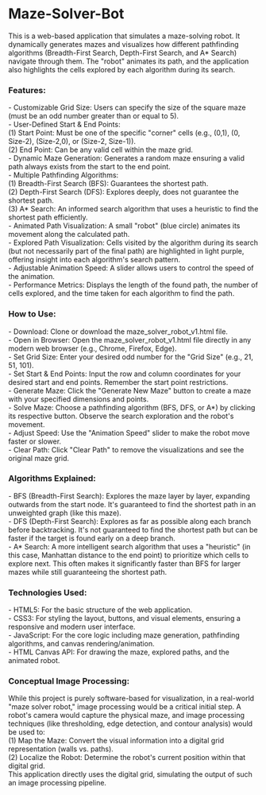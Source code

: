 # Maze-Solver-Bot
This is a web-based application that simulates a maze-solving robot. It dynamically generates mazes and visualizes how different pathfinding algorithms (Breadth-First Search, Depth-First Search, and A* Search) navigate through them. The "robot" animates its path, and the application also highlights the cells explored by each algorithm during its search.

<h3> Features: </h3>
- Customizable Grid Size: Users can specify the size of the square maze (must be an odd number greater than or equal to 5). <br>
- User-Defined Start & End Points: <br>
(1) Start Point: Must be one of the specific "corner" cells (e.g., (0,1), (0, Size-2), (Size-2,0), or (Size-2, Size-1)). <br>
(2) End Point: Can be any valid cell within the maze grid. <br>
- Dynamic Maze Generation: Generates a random maze ensuring a valid path always exists from the start to the end point. <br>
- Multiple Pathfinding Algorithms: <br>
(1) Breadth-First Search (BFS): Guarantees the shortest path. <br>
(2) Depth-First Search (DFS): Explores deeply, does not guarantee the shortest path. <br>
(3) A* Search: An informed search algorithm that uses a heuristic to find the shortest path efficiently. <br>
- Animated Path Visualization: A small "robot" (blue circle) animates its movement along the calculated path. <br>
- Explored Path Visualization: Cells visited by the algorithm during its search (but not necessarily part of the final path) are highlighted in light purple, offering insight into each algorithm's search pattern.<br>
- Adjustable Animation Speed: A slider allows users to control the speed of the animation. <br>
- Performance Metrics: Displays the length of the found path, the number of cells explored, and the time taken for each algorithm to find the path. <br>

<h3> How to Use: </h3>
- Download: Clone or download the maze_solver_robot_v1.html file. <br>
- Open in Browser: Open the maze_solver_robot_v1.html file directly in any modern web browser (e.g., Chrome, Firefox, Edge). <br>
- Set Grid Size: Enter your desired odd number for the "Grid Size" (e.g., 21, 51, 101). <br>
- Set Start & End Points: Input the row and column coordinates for your desired start and end points. Remember the start point restrictions. <br>
- Generate Maze: Click the "Generate New Maze" button to create a maze with your specified dimensions and points. <br>
- Solve Maze: Choose a pathfinding algorithm (BFS, DFS, or A*) by clicking its respective button. Observe the search exploration and the robot's movement. <br>
- Adjust Speed: Use the "Animation Speed" slider to make the robot move faster or slower. <br>
- Clear Path: Click "Clear Path" to remove the visualizations and see the original maze grid. <br>

<h3> Algorithms Explained: </h3>
- BFS (Breadth-First Search): Explores the maze layer by layer, expanding outwards from the start node. It's guaranteed to find the shortest path in an unweighted graph (like this maze). <br>
- DFS (Depth-First Search): Explores as far as possible along each branch before backtracking. It's not guaranteed to find the shortest path but can be faster if the target is found early on a deep branch. <br>
- A* Search: A more intelligent search algorithm that uses a "heuristic" (in this case, Manhattan distance to the end point) to prioritize which cells to explore next. This often makes it significantly faster than BFS for larger mazes while still guaranteeing the shortest path. <br>

<h3> Technologies Used: </h3>
- HTML5: For the basic structure of the web application. <br>
- CSS3: For styling the layout, buttons, and visual elements, ensuring a responsive and modern user interface. <br>
- JavaScript: For the core logic including maze generation, pathfinding algorithms, and canvas rendering/animation. <br>
- HTML Canvas API: For drawing the maze, explored paths, and the animated robot. <br>

<h3> Conceptual Image Processing: </h3>
While this project is purely software-based for visualization, in a real-world "maze solver robot," image processing would be a critical initial step. A robot's camera would capture the physical maze, and image processing techniques (like thresholding, edge detection, and contour analysis) would be used to: <br>
(1) Map the Maze: Convert the visual information into a digital grid representation (walls vs. paths). <br>
(2) Localize the Robot: Determine the robot's current position within that digital grid. <br>
This application directly uses the digital grid, simulating the output of such an image processing pipeline. <br>
